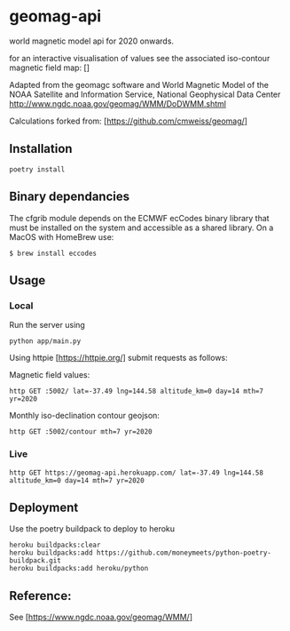 # geomag-api
world magnetic model api for 2020 onwards.

for an interactive visualisation of values see the associated iso-contour magnetic field map: []

Adapted from the geomagc software and World Magnetic Model of the NOAA
Satellite and Information Service, National Geophysical Data Center
http://www.ngdc.noaa.gov/geomag/WMM/DoDWMM.shtml

Calculations forked from: [https://github.com/cmweiss/geomag/]

## Installation
```
poetry install
```

## Binary dependancies

The cfgrib module depends on the ECMWF ecCodes binary library that must be installed on the system and accessible as a shared library.
On a MacOS with HomeBrew use:

```
$ brew install eccodes
```

## Usage 

### Local

Run the server using 
```
python app/main.py
```

Using httpie [https://httpie.org/] submit requests as follows: 

Magnetic field values:

```
http GET :5002/ lat=-37.49 lng=144.58 altitude_km=0 day=14 mth=7 yr=2020
```

Monthly iso-declination contour geojson:

```
http GET :5002/contour mth=7 yr=2020
```

### Live

```
http GET https://geomag-api.herokuapp.com/ lat=-37.49 lng=144.58 altitude_km=0 day=14 mth=7 yr=2020
```
## Deployment 

Use the poetry buildpack to deploy to heroku 
```
heroku buildpacks:clear
heroku buildpacks:add https://github.com/moneymeets/python-poetry-buildpack.git
heroku buildpacks:add heroku/python
```

## Reference:
See [https://www.ngdc.noaa.gov/geomag/WMM/]
